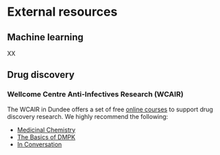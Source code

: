 # External resources

## Machine learning

XX

## Drug discovery

### Wellcome Centre Anti-Infectives Research (WCAIR)

The WCAIR in Dundee offers a set of free [online courses](https://wcair.dundee.ac.uk/training/training-resources/) to support drug discovery research. We highly recommend the following:

* [Medicinal Chemistry](https://wcair.dundee.ac.uk/training/training-resources/medchem/)
* [The Basics of DMPK](https://wcair.dundee.ac.uk/training/training-resources/basicsofdmpk/)
* [In Conversation](https://wcair.dundee.ac.uk/training/training-resources/in-conversation-with/)
